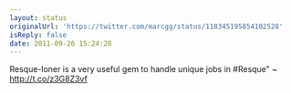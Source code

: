 ```yaml
---
layout: status
originalUrl: 'https://twitter.com/marcgg/status/118345195854102528'
isReply: false
date: 2011-09-26 15:24:28
---
```


Resque-loner is a very useful gem to handle unique jobs in #Resque" ~ http://t.co/z3G8Z3vf
